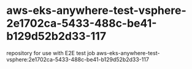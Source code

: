 # aws-eks-anywhere-test-vsphere-2e1702ca-5433-488c-be41-b129d52b2d33-117
repository for use with E2E test job aws-eks-anywhere-test-vsphere:2e1702ca-5433-488c-be41-b129d52b2d33-117
